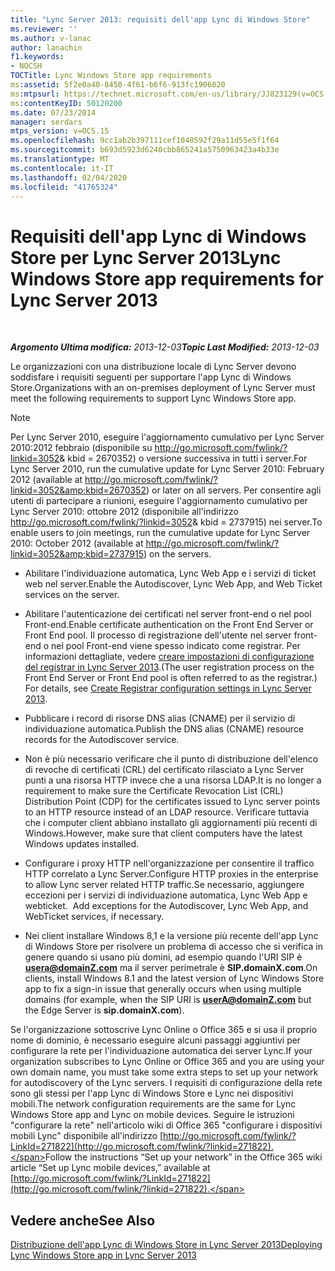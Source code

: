 ```yaml
---
title: "Lync Server 2013: requisiti dell'app Lync di Windows Store"
ms.reviewer: ''
ms.author: v-lanac
author: lanachin
f1.keywords:
- NOCSH
TOCTitle: Lync Windows Store app requirements
ms:assetid: 5f2e0a40-8450-4f61-b6f6-913fc1906020
ms:mtpsurl: https://technet.microsoft.com/en-us/library/JJ823129(v=OCS.15)
ms:contentKeyID: 50120200
ms.date: 07/23/2014
manager: serdars
mtps_version: v=OCS.15
ms.openlocfilehash: 9cc1ab2b397111cef1040592f29a11d55e5f1f64
ms.sourcegitcommit: b693d5923d6240cbb865241a5750963423a4b33e
ms.translationtype: MT
ms.contentlocale: it-IT
ms.lasthandoff: 02/04/2020
ms.locfileid: "41765324"
---
```

<div data-xmlns="http://www.w3.org/1999/xhtml">

<div class="topic" data-xmlns="http://www.w3.org/1999/xhtml" data-msxsl="urn:schemas-microsoft-com:xslt" data-cs="http://msdn.microsoft.com/en-us/">

<div data-asp="http://msdn2.microsoft.com/asp">

# <a name="lync-windows-store-app-requirements-for-lync-server-2013"></a><span data-ttu-id="68fee-102">Requisiti dell'app Lync di Windows Store per Lync Server 2013</span><span class="sxs-lookup"><span data-stu-id="68fee-102">Lync Windows Store app requirements for Lync Server 2013</span></span>

</div>

<div id="mainSection">

<div id="mainBody">

<span> </span>

<span data-ttu-id="68fee-103">_**Argomento Ultima modifica:** 2013-12-03_</span><span class="sxs-lookup"><span data-stu-id="68fee-103">_**Topic Last Modified:** 2013-12-03_</span></span>

<span data-ttu-id="68fee-104">Le organizzazioni con una distribuzione locale di Lync Server devono soddisfare i requisiti seguenti per supportare l'app Lync di Windows Store.</span><span class="sxs-lookup"><span data-stu-id="68fee-104">Organizations with an on-premises deployment of Lync Server must meet the following requirements to support Lync Windows Store app.</span></span>

<div>


> [!NOTE]  
> <span data-ttu-id="68fee-105">Per Lync Server 2010, eseguire l'aggiornamento cumulativo per Lync Server 2010:2012 febbraio (disponibile su <A class=uri href="http://go.microsoft.com/fwlink/?linkid=3052%26kbid=2670352"> http://go.microsoft.com/fwlink/?linkid=3052&amp; kbid = 2670352</A>) o versione successiva in tutti i server.</span><span class="sxs-lookup"><span data-stu-id="68fee-105">For Lync Server 2010, run the cumulative update for Lync Server 2010: February 2012 (available at <A class=uri href="http://go.microsoft.com/fwlink/?linkid=3052%26kbid=2670352">http://go.microsoft.com/fwlink/?linkid=3052&amp;kbid=2670352</A>) or later on all servers.</span></span> <span data-ttu-id="68fee-106">Per consentire agli utenti di partecipare a riunioni, eseguire l'aggiornamento cumulativo per Lync Server 2010: ottobre 2012 (disponibile all'indirizzo <A class=uri href="http://go.microsoft.com/fwlink/?linkid=3052%26kbid=2737915"> http://go.microsoft.com/fwlink/?linkid=3052&amp; kbid = 2737915</A>) nei server.</span><span class="sxs-lookup"><span data-stu-id="68fee-106">To enable users to join meetings, run the cumulative update for Lync Server 2010: October 2012 (available at <A class=uri href="http://go.microsoft.com/fwlink/?linkid=3052%26kbid=2737915">http://go.microsoft.com/fwlink/?linkid=3052&amp;kbid=2737915</A>) on the servers.</span></span>



</div>

  - <span data-ttu-id="68fee-107">Abilitare l'individuazione automatica, Lync Web App e i servizi di ticket web nel server.</span><span class="sxs-lookup"><span data-stu-id="68fee-107">Enable the Autodiscover, Lync Web App, and Web Ticket services on the server.</span></span>

  - <span data-ttu-id="68fee-108">Abilitare l'autenticazione dei certificati nel server front-end o nel pool Front-end.</span><span class="sxs-lookup"><span data-stu-id="68fee-108">Enable certificate authentication on the Front End Server or Front End pool.</span></span> <span data-ttu-id="68fee-109">Il processo di registrazione dell'utente nel server front-end o nel pool Front-end viene spesso indicato come registrar. Per informazioni dettagliate, vedere [creare impostazioni di configurazione del registrar in Lync Server 2013](lync-server-2013-create-registrar-configuration-settings.md).</span><span class="sxs-lookup"><span data-stu-id="68fee-109">(The user registration process on the Front End Server or Front End pool is often referred to as the registrar.) For details, see [Create Registrar configuration settings in Lync Server 2013](lync-server-2013-create-registrar-configuration-settings.md).</span></span>

  - <span data-ttu-id="68fee-110">Pubblicare i record di risorse DNS alias (CNAME) per il servizio di individuazione automatica.</span><span class="sxs-lookup"><span data-stu-id="68fee-110">Publish the DNS alias (CNAME) resource records for the Autodiscover service.</span></span>

  - <span data-ttu-id="68fee-111">Non è più necessario verificare che il punto di distribuzione dell'elenco di revoche di certificati (CRL) del certificato rilasciato a Lync Server punti a una risorsa HTTP invece che a una risorsa LDAP.</span><span class="sxs-lookup"><span data-stu-id="68fee-111">It is no longer a requirement to make sure the Certificate Revocation List (CRL) Distribution Point (CDP) for the certificates issued to Lync server points to an HTTP resource instead of an LDAP resource.</span></span> <span data-ttu-id="68fee-112">Verificare tuttavia che i computer client abbiano installato gli aggiornamenti più recenti di Windows.</span><span class="sxs-lookup"><span data-stu-id="68fee-112">However, make sure that client computers have the latest Windows updates installed.</span></span>

  - <span data-ttu-id="68fee-113">Configurare i proxy HTTP nell'organizzazione per consentire il traffico HTTP correlato a Lync Server.</span><span class="sxs-lookup"><span data-stu-id="68fee-113">Configure HTTP proxies in the enterprise to allow Lync server related HTTP traffic.</span></span><span data-ttu-id="68fee-114">Se necessario, aggiungere eccezioni per i servizi di individuazione automatica, Lync Web App e webticket.</span><span class="sxs-lookup"><span data-stu-id="68fee-114">  Add exceptions for the Autodiscover, Lync Web App, and WebTicket services, if necessary.</span></span>

  - <span data-ttu-id="68fee-115">Nei client installare Windows 8,1 e la versione più recente dell'app Lync di Windows Store per risolvere un problema di accesso che si verifica in genere quando si usano più domini, ad esempio quando l'URI SIP è **usera@domainZ.com** ma il server perimetrale è **SIP.domainX.com**.</span><span class="sxs-lookup"><span data-stu-id="68fee-115">On clients, install Windows 8.1 and the latest version of Lync Windows Store app to fix a sign-in issue that generally occurs when using multiple domains (for example, when the SIP URI is **userA@domainZ.com** but the Edge Server is **sip.domainX.com**).</span></span>

<span data-ttu-id="68fee-116">Se l'organizzazione sottoscrive Lync Online o Office 365 e si usa il proprio nome di dominio, è necessario eseguire alcuni passaggi aggiuntivi per configurare la rete per l'individuazione automatica dei server Lync.</span><span class="sxs-lookup"><span data-stu-id="68fee-116">If your organization subscribes to Lync Online or Office 365 and you are using your own domain name, you must take some extra steps to set up your network for autodiscovery of the Lync servers.</span></span> <span data-ttu-id="68fee-117">I requisiti di configurazione della rete sono gli stessi per l'app Lync di Windows Store e Lync nei dispositivi mobili.</span><span class="sxs-lookup"><span data-stu-id="68fee-117">The network configuration requirements are the same for Lync Windows Store app and Lync on mobile devices.</span></span> <span data-ttu-id="68fee-118">Seguire le istruzioni "configurare la rete" nell'articolo wiki di Office 365 "configurare i dispositivi mobili Lync" disponibile all'indirizzo [http://go.microsoft.com/fwlink/?LinkId=271822](http://go.microsoft.com/fwlink/?linkid=271822).</span><span class="sxs-lookup"><span data-stu-id="68fee-118">Follow the instructions “Set up your network” in the Office 365 wiki article “Set up Lync mobile devices,” available at [http://go.microsoft.com/fwlink/?LinkId=271822](http://go.microsoft.com/fwlink/?linkid=271822).</span></span>

<div>

## <a name="see-also"></a><span data-ttu-id="68fee-119">Vedere anche</span><span class="sxs-lookup"><span data-stu-id="68fee-119">See Also</span></span>


[<span data-ttu-id="68fee-120">Distribuzione dell'app Lync di Windows Store in Lync Server 2013</span><span class="sxs-lookup"><span data-stu-id="68fee-120">Deploying Lync Windows Store app in Lync Server 2013</span></span>](lync-server-2013-deploying-lync-windows-store-app.md)  
  

</div>

</div>

<span> </span>

</div>

</div>

</div>

